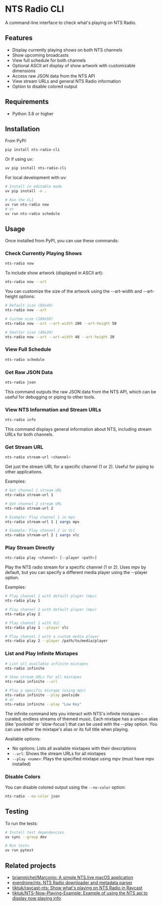# NTS Radio CLI

A command-line interface to check what's playing on NTS Radio.

## Features

- Display currently playing shows on both NTS channels
- Show upcoming broadcasts
- View full schedule for both channels
- Optional ASCII art display of show artwork with customizable dimensions
- Access raw JSON data from the NTS API
- View stream URLs and general NTS Radio information
- Option to disable colored output

## Requirements

- Python 3.8 or higher

## Installation

From PyPI:
```bash
pip install nts-radio-cli
```

Or if using uv:
```bash
uv pip install nts-radio-cli
```

For local development with uv:
```bash
# Install in editable mode
uv pip install -e .

# Run the CLI
uv run nts-radio now
# or
uv run nts-radio schedule
```

## Usage

Once installed from PyPI, you can use these commands:

### Check Currently Playing Shows

```bash
nts-radio now
```

To include show artwork (displayed in ASCII art):
```bash
nts-radio now --art
```

You can customize the size of the artwork using the --art-width and --art-height options:
```bash
# Default size (80x40)
nts-radio now --art

# Custom size (100x50)
nts-radio now --art --art-width 100 --art-height 50

# Smaller size (40x20)
nts-radio now --art --art-width 40 --art-height 20
```

### View Full Schedule

```bash
nts-radio schedule
```

### Get Raw JSON Data

```bash
nts-radio json
```

This command outputs the raw JSON data from the NTS API, which can be useful for debugging or piping to other tools.

### View NTS Information and Stream URLs

```bash
nts-radio info
```

This command displays general information about NTS, including stream URLs for both channels.

### Get Stream URL

```bash
nts-radio stream-url <channel>
```

Get just the stream URL for a specific channel (1 or 2). Useful for piping to other applications.

Examples:
```bash
# Get channel 1 stream URL
nts-radio stream-url 1

# Get channel 2 stream URL
nts-radio stream-url 2

# Example: Play channel 1 in mpv
nts-radio stream-url 1 | xargs mpv

# Example: Play channel 2 in VLC
nts-radio stream-url 2 | xargs vlc
```

### Play Stream Directly

```bash
nts-radio play <channel> [--player <path>]
```

Play the NTS radio stream for a specific channel (1 or 2). Uses mpv by default, but you can specify a different media player using the --player option.

Examples:
```bash
# Play channel 1 with default player (mpv)
nts-radio play 1

# Play channel 2 with default player (mpv)
nts-radio play 2

# Play channel 1 with VLC
nts-radio play 1 --player vlc

# Play channel 2 with a custom media player
nts-radio play 2 --player /path/to/media/player
```

### List and Play Infinite Mixtapes

```bash
# List all available infinite mixtapes
nts-radio infinite

# Show stream URLs for all mixtapes
nts-radio infinite --url

# Play a specific mixtape (using mpv)
nts-radio infinite --play poolside
# or
nts-radio infinite --play "Low Key"
```

The infinite command lets you interact with NTS's infinite mixtapes - curated, endless streams of themed music. Each mixtape has a unique alias (like 'poolside' or 'slow-focus') that can be used with the --play option. You can use either the mixtape's alias or its full title when playing.

Available options:
- No options: Lists all available mixtapes with their descriptions
- `--url`: Shows the stream URLs for all mixtapes
- `--play <name>`: Plays the specified mixtape using mpv (must have mpv installed)

### Disable Colors

You can disable colored output using the `--no-color` option:

```bash
nts-radio --no-color json
```

## Testing

To run the tests:

```bash
# Install test dependencies
uv sync --group dev

# Run tests
uv run pytest
```

## Related projects

- [brianmichel/Marconio: A simple NTS.live macOS application](https://github.com/brianmichel/Marconio)
- [everdrone/nts: NTS Radio downloader and metadata parser](https://github.com/everdrone/nts)
- [tiktuk/raycast-nts: Show what's playing on NTS Radio in Raycast](https://github.com/tiktuk/raycast-nts)
- [tiktuk/NTS-Now-Playing-Example: Example of using the NTS api to display now playing info](https://github.com/tiktuk/NTS-Now-Playing-Example)
